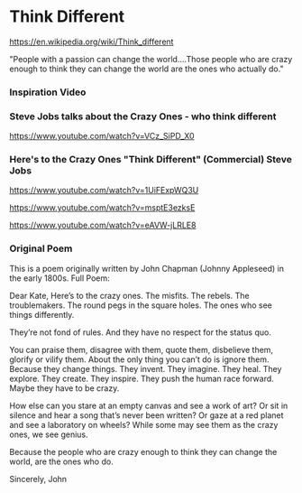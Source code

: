 # Think Different 

https://en.wikipedia.org/wiki/Think_different

"People with a passion can change the world....Those people who are crazy enough to think they can change the world are the ones who actually do."

### Inspiration Video


### Steve Jobs talks about the Crazy Ones - who think different
https://www.youtube.com/watch?v=VCz_SiPD_X0

### Here's to the Crazy Ones "Think Different" (Commercial) Steve Jobs
https://www.youtube.com/watch?v=1UiFExpWQ3U <BR>

https://www.youtube.com/watch?v=msptE3ezksE

https://www.youtube.com/watch?v=eAVW-jLRLE8 <BR>


### Original Poem 

This is a poem originally written by John Chapman (Johnny Appleseed) in the early 1800s. Full Poem: 

Dear Kate, 
Here’s to the crazy ones.
The misfits. The rebels. The troublemakers.
The round pegs in the square holes.
The ones who see things differently.

They’re not fond of rules.
And they have no respect for the status quo.

You can praise them, disagree with them, quote them,
disbelieve them, glorify or vilify them.
About the only thing you can’t do is ignore them.
Because they change things.
They invent. They imagine.
They heal. They explore. They create. They inspire.
They push the human race forward.
Maybe they have to be crazy.

How else can you stare at an empty canvas and see a work of art?
Or sit in silence and hear a song that’s never been written?
Or gaze at a red planet and see a laboratory on wheels?
While some may see them as the crazy ones, we see genius.

Because the people who are crazy enough to think they can change the world,
are the ones who do.

Sincerely, John

